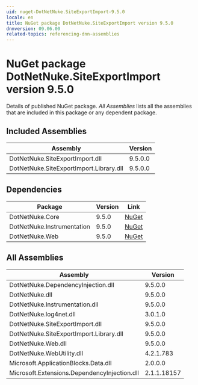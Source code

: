 ```yaml
---
uid: nuget-DotNetNuke.SiteExportImport-9.5.0
locale: en
title: NuGet package DotNetNuke.SiteExportImport version 9.5.0
dnnversion: 09.06.00
related-topics: referencing-dnn-assemblies
---
```


# NuGet package DotNetNuke.SiteExportImport version 9.5.0
Details of published NuGet package.
*All Assemblies* lists all the assemblies that are included in this package or any dependent package.

## Included Assemblies

|Assembly|Version|
|---|---|
|DotNetNuke.SiteExportImport.dll|9.5.0.0|
|DotNetNuke.SiteExportImport.Library.dll|9.5.0.0|

## Dependencies

|Package|Version|Link|
|---|---|---|
|DotNetNuke.Core|9.5.0|[NuGet](https://www.nuget.org/packages/DotNetNuke.Core/9.5.0)|
|DotNetNuke.Instrumentation|9.5.0|[NuGet](https://www.nuget.org/packages/DotNetNuke.Instrumentation/9.5.0)|
|DotNetNuke.Web|9.5.0|[NuGet](https://www.nuget.org/packages/DotNetNuke.Web/9.5.0)|

## All Assemblies

|Assembly|Version|
|---|---|
|DotNetNuke.DependencyInjection.dll|9.5.0.0|
|DotNetNuke.dll|9.5.0.0|
|DotNetNuke.Instrumentation.dll|9.5.0.0|
|DotNetNuke.log4net.dll|3.0.1.0|
|DotNetNuke.SiteExportImport.dll|9.5.0.0|
|DotNetNuke.SiteExportImport.Library.dll|9.5.0.0|
|DotNetNuke.Web.dll|9.5.0.0|
|DotNetNuke.WebUtility.dll|4.2.1.783|
|Microsoft.ApplicationBlocks.Data.dll|2.0.0.0|
|Microsoft.Extensions.DependencyInjection.dll|2.1.1.18157|

